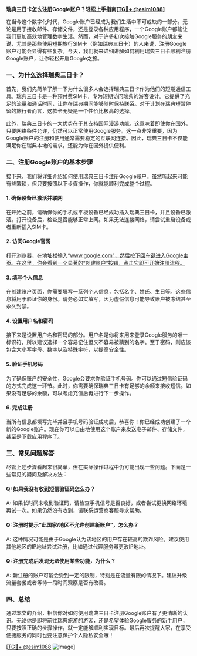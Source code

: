 **瑞典三日卡怎么注册Google账户？轻松上手指南[[TG💪+ @esim1088](https://t.me/s/esim1088)]**

在当今这个数字化时代，Google账户已经成为我们生活中不可或缺的一部分。无论是用于接收邮件、存储文件，还是登录各种应用程序，一个Google账户都能让我们更加高效地管理数字生活。然而，对于许多初次接触Google服务的朋友来说，尤其是那些使用短期旅行SIM卡（例如瑞典三日卡）的人来说，注册Google账户可能会显得有些复杂。今天，我们就来详细讲解如何利用瑞典三日卡顺利注册Google账户，让你轻松开启Google之旅。

### 一、为什么选择瑞典三日卡？

首先，我们先简单了解一下为什么很多人会选择瑞典三日卡作为他们的短期通信工具。瑞典三日卡是一种预付费SIM卡，专为短期访问瑞典的游客设计。它提供了充足的流量和通话时间，让你在瑞典期间能够随时保持联系。对于计划在瑞典短暂停留的旅行者而言，这款卡无疑是一个性价比极高的选择。

此外，瑞典三日卡的一大优势在于其支持国际漫游功能。这意味着即使你在国外，只要网络条件允许，仍然可以正常使用Google服务。这一点非常重要，因为Google账户的注册和使用通常需要稳定的互联网连接。因此，瑞典三日卡不仅能满足你在瑞典本地的需求，还能为你在国外提供便利。

### 二、注册Google账户的基本步骤

接下来，我们将详细介绍如何使用瑞典三日卡注册Google账户。虽然听起来可能有些繁琐，但只要按照以下步骤操作，你就能顺利完成整个过程。

#### 1. 确保设备已激活并联网

在开始之前，请确保你的手机或平板设备已经成功插入瑞典三日卡，并且设备已激活。打开设备后，检查是否能够正常上网。如果无法连接网络，请尝试重启设备或者重新插入SIM卡。

#### 2. 访问Google官网

打开浏览器，在地址栏输入“www.google.com”，然后按下回车键进入Google主页。在这里，你会看到一个显著的“创建账户”按钮，点击它即可开始注册流程。

#### 3. 填写个人信息

在创建账户页面，你需要填写一系列个人信息，包括名字、姓氏、生日等。这些信息将用于验证你的身份。请务必如实填写，因为虚假信息可能导致账户被冻结甚至永久封禁。

#### 4. 设置用户名和密码

接下来是设置用户名和密码的部分。用户名是你将来用来登录Google服务的唯一标识符，所以建议选择一个容易记住但又不容易被猜到的名字。至于密码，则应该包含大小写字母、数字以及特殊字符，以提高安全性。

#### 5. 验证手机号码

为了确保账户的安全性，Google会要求你验证手机号码。你可以通过短信验证码的方式完成这一环节。此时，你需要确保瑞典三日卡有足够的余额来接收短信。如果没有足够的余额，可以考虑充值后再进行下一步操作。

#### 6. 完成注册

当所有信息都填写完毕并且手机号码验证成功后，恭喜你！你已经成功创建了一个新的Google账户。现在你可以自由地使用这个账户来发送电子邮件、存储文件，甚至是下载应用程序了。

### 三、常见问题解答

尽管上述步骤看起来很简单，但在实际操作过程中仍可能出现一些问题。下面是一些常见的疑问及解决方法：

#### Q: 如果我没有收到短信验证码怎么办？
A: 如果长时间未收到验证码，请检查手机信号是否良好，或者尝试更换网络环境再试一次。如果仍然没有收到，请联系运营商客服寻求帮助。

#### Q: 注册时提示“此国家/地区不允许创建新账户”，怎么办？
A: 这种情况可能是由于Google认为该地区的用户存在较高的欺诈风险。建议使用其他地区的IP地址尝试注册，比如通过代理服务器更改IP地址。

#### Q: 注册完成后发现无法使用某些功能，为什么？
A: 新注册的账户可能会受到一定的限制，特别是在流量有限的情况下。建议升级流量套餐或者等待一段时间观察是否有改善。

### 四、总结

通过本文的介绍，相信你对如何使用瑞典三日卡注册Google账户有了更清晰的认识。无论你是即将前往瑞典旅游的游客，还是希望体验Google服务的新手用户，只要按照正确的步骤操作，就一定能够顺利实现目标。最后再次提醒大家，在享受便捷服务的同时也要注意保护个人隐私安全哦！

[[TG💪+ @esim1088](https://t.me/s/esim1088) ![Image](https://i.postimg.cc/4NQfJmqS/Snipaste-2025-05-13-00-14-12.png)]